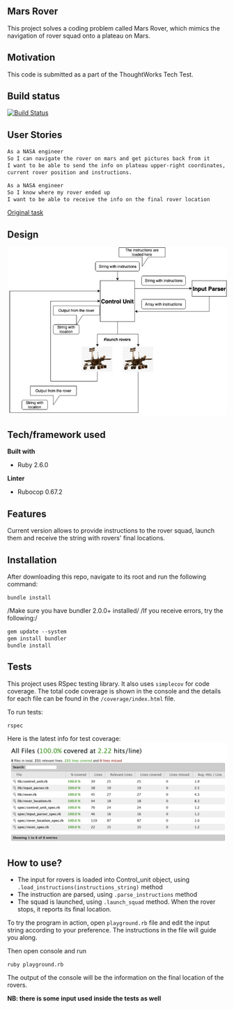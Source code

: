 ## Mars Rover
This project solves a coding problem called Mars Rover, which mimics the navigation of rover squad onto a plateau on Mars.

## Motivation
This code is submitted as a part of the ThoughtWorks Tech Test.

## Build status
[![Build Status](https://travis-ci.com/m-budryte/Mars_Rover.svg?branch=master)](https://travis-ci.com/m-budryte/Mars_Rover)

## User Stories
```
As a NASA engineer
So I can navigate the rover on mars and get pictures back from it
I want to be able to send the info on plateau upper-right coordinates, current rover position and instructions.
```

```
As a NASA engineer
So I know where my rover ended up
I want to be able to receive the info on the final rover location
```
[Original task](TASK.md)

## Design
![Alt text](model.jpg?raw=true "Project Model")

## Tech/framework used
**Built with**
- Ruby 2.6.0

**Linter**
- Rubocop 0.67.2

## Features
Current version allows to provide instructions to the rover squad, launch them and receive the string with rovers' final locations.

## Installation

After downloading this repo, navigate to its root and run the following command:

```
bundle install
```

/Make sure you have bundler 2.0.0+ installed/
/If you receive errors, try the following:/

```
gem update --system
gem install bundler
bundle install
```

## Tests
This project uses RSpec testing library. It also uses `simplecov` for code coverage. The total code coverage is shown in the console and the details for each file can be found in the `/coverage/index.html` file.

To run tests:

```
rspec
```

Here is the latest info for test coverage:
![Alt text](CodeCoverage.png?raw=true "Code Coverage Screenshot")

## How to use?
- The input for rovers is loaded into Control_unit object, using `.load_instructions(instructions_string)` method
- The instruction are parsed, using `.parse_instructions` method
- The squad is launched, using `.launch_squad` method. When the rover stops, it reports its final location.

To try the program in action, open `playground.rb` file and edit the input string according to your preference. The instructions in the file will guide you along.

Then open console and run
```
ruby playground.rb
```
The output of the console will be the information on the final location of the rovers.


**NB: there is some input used inside the tests as well**
